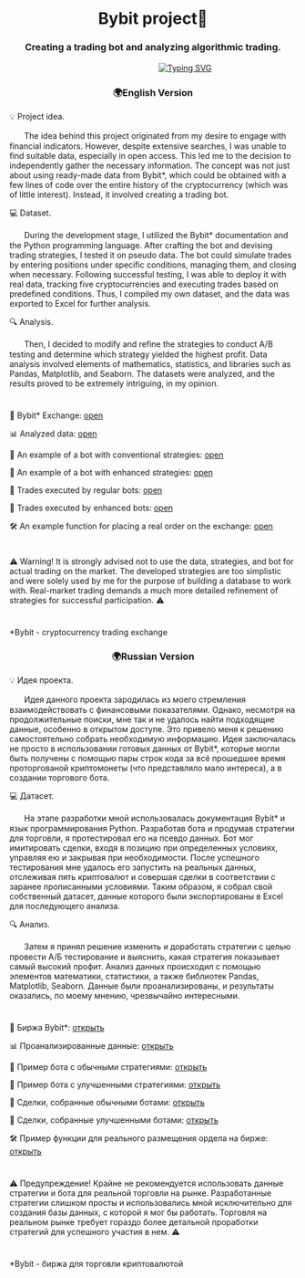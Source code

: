 <h1 align="center">Bybit project🚀</h1>
<h3 align="center">Creating a trading bot and analyzing algorithmic trading.</h3>

ㅤㅤㅤㅤ ㅤㅤㅤㅤㅤㅤㅤㅤㅤㅤㅤㅤㅤㅤㅤㅤ[![Typing SVG](https://readme-typing-svg.herokuapp.com?color=%2336BCF7&lines=def+activate_bot():+return+profit+💎)](https://git.io/typing-svg)
<h3 align="center">🌍English Version</h3>

💡 Project idea. 

ㅤㅤThe idea behind this project originated from my desire to engage with financial indicators. However, despite extensive searches, I was unable to find suitable data, especially in open access. This led me to the decision to independently gather the necessary information. The concept was not just about using ready-made data from Bybit*, which could be obtained with a few lines of code over the entire history of the cryptocurrency (which was of little interest). Instead, it involved creating a trading bot.

💻 Dataset. 

ㅤㅤDuring the development stage, I utilized the Bybit* documentation and the Python programming language. After crafting the bot and devising trading strategies, I tested it on pseudo data. The bot could simulate trades by entering positions under specific conditions, managing them, and closing when necessary. Following successful testing, I was able to deploy it with real data, tracking five cryptocurrencies and executing trades based on predefined conditions. Thus, I compiled my own dataset, and the data was exported to Excel for further analysis.

🔍 Analysis. 

ㅤㅤThen, I decided to modify and refine the strategies to conduct A/B testing and determine which strategy yielded the highest profit. Data analysis involved elements of mathematics, statistics, and libraries such as Pandas, Matplotlib, and Seaborn. The datasets were analyzed, and the results proved to be extremely intriguing, in my opinion.

<h1></h1>

💼 Bybit* Exchange: [open](https://www.bybit.com/)

📊 Analyzed data: [open](https://github.com/end1ess1/end1ess1/blob/main/bybit_project/Bybit_analysis.ipynb)

🤖 An example of a bot with conventional strategies: [open](https://github.com/end1ess1/end1ess1/blob/main/bybit_project/bybit_a_test_ARBUSDT.py)

🤖 An example of a bot with enhanced strategies: [open](https://github.com/end1ess1/end1ess1/blob/main/bybit_project/bybit_b_test_ARBUSDT.py)

📑 Trades executed by regular bots: [open](https://github.com/end1ess1/end1ess1/raw/main/bybit_project/Common%20Bybit%20Data.xlsx)

📑 Trades executed by enhanced bots: [open](https://github.com/end1ess1/end1ess1/raw/main/bybit_project/B%20Test%20Bybit%20Data.xlsx)

🛠️ An example function for placing a real order on the exchange: [open](https://github.com/end1ess1/end1ess1/blob/main/bybit_project/place_order.py)

<h1></h1>

⚠️ Warning! It is strongly advised not to use the data, strategies, and bot for actual trading on the market. The developed strategies are too simplistic and were solely used by me for the purpose of building a database to work with. Real-market trading demands a much more detailed refinement of strategies for successful participation. ⚠️

<h1></h1>
*Bybit - сryptocurrency trading exchange

<h3 align="center">🌍Russian Version</h3>

💡 Идея проекта. 

ㅤㅤИдея данного проекта зародилась из моего стремления взаимодействовать с финансовыми показателями. Однако, несмотря на продолжительные поиски, мне так и не удалось найти подходящие данные, особенно в открытом доступе. Это привело меня к решению самостоятельно собрать необходимую информацию. Идея заключалась не просто в использовании готовых данных от Bybit*, которые могли быть получены с помощью пары строк кода за всё прошедшее время проторгованой криптомонеты (что представляло мало интереса), а в создании торгового бота. 

💻 Датасет. 

ㅤㅤНа этапе разработки мной использовалась документация Bybit* и язык программирования Python. Разработав бота и продумав стратегии для торговли, я протестировал его на псевдо данных. Бот мог имитировать сделки, входя в позицию при определенных условиях, управляя ею и закрывая при необходимости. После успешного тестирования мне удалось его запустить на реальных данных, отслеживая пять криптовалют и совершая сделки в соответствии с заранее прописанными условиями. Таким образом, я собрал свой собственный датасет, данные которого были экспортированы в Excel для последующего анализа.

🔍 Анализ. 

ㅤㅤЗатем я принял решение изменить и доработать стратегии с целью провести А/Б тестирование и выяснить, какая стратегия показывает самый высокий профит. Анализ данных происходил с помощью элементов математики, статистики, а также библиотек Pandas, Matplotlib, Seaborn. Данные были проанализированы, и результаты оказались, по моему мнению, чрезвычайно интересными.

<h1></h1>

💼 Биржа Bybit*: [открыть](https://www.bybit.com/)

📊 Проанализированные данные: [открыть](https://github.com/end1ess1/end1ess1/blob/main/bybit_project/Bybit_analysis.ipynb)

🤖 Пример бота с обычными стратегиями: [открыть](https://github.com/end1ess1/end1ess1/blob/main/bybit_project/bybit_a_test_ARBUSDT.py)

🤖 Пример бота с улучшенными стратегиями: [открыть](https://github.com/end1ess1/end1ess1/blob/main/bybit_project/bybit_b_test_ARBUSDT.py)

📑 Сделки, собранные обычными ботами: [открыть](https://github.com/end1ess1/end1ess1/raw/main/bybit_project/Common%20Bybit%20Data.xlsx)

📑 Сделки, собранные улучшенными ботами: [открыть](https://github.com/end1ess1/end1ess1/raw/main/bybit_project/B%20Test%20Bybit%20Data.xlsx)

🛠️ Пример функции для реального размещения ордела на бирже: [открыть](https://github.com/end1ess1/end1ess1/blob/main/bybit_project/place_order.py)

<h1></h1>

⚠️ Предупреждение! Крайне не рекомендуется использовать данные стратегии и бота для реальной торговли на рынке. Разработанные стратегии слишком просты и использовались мной исключительно для создания базы данных, с которой я мог бы работать. Торговля на реальном рынке требует гораздо более детальной проработки стратегий для успешного участия в нем. ⚠️

<h1></h1>
*Bybit - биржа для торговли криптовалютой
<h1></h1>

